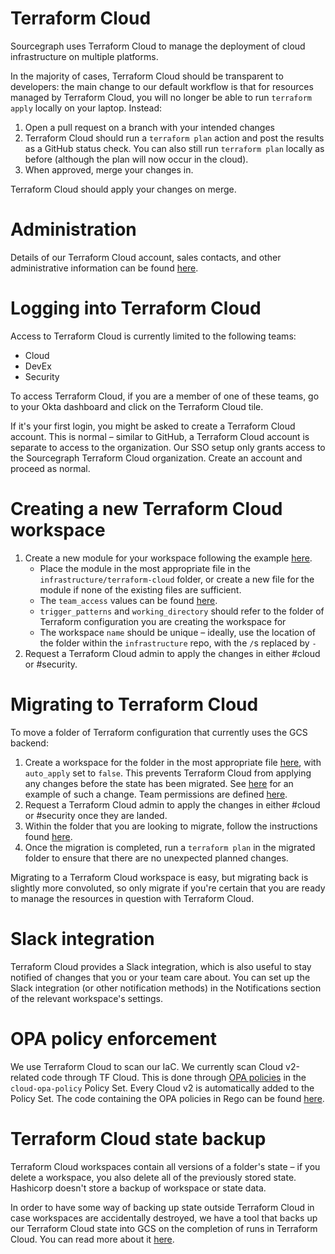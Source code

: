 # Terraform Cloud

Sourcegraph uses Terraform Cloud to manage the deployment of cloud infrastructure on multiple
platforms.

In the majority of cases, Terraform Cloud should be transparent to developers: the main change to
our default workflow is that for resources managed by Terraform Cloud, you will no longer be
able to run `terraform apply` locally on your laptop. Instead:

1. Open a pull request on a branch with your intended changes
2. Terraform Cloud should run a `terraform plan` action and post the results as a GitHub status check.
   You can also still run `terraform plan` locally as before (although the plan will now occur in
   the cloud).
3. When approved, merge your changes in.

Terraform Cloud should apply your changes on merge.

# Administration

Details of our Terraform Cloud account, sales contacts, and other administrative information can be
found [here][admin].

[admin]: https://docs.google.com/document/d/14DcNyh9HBH3xxrVB3jc_cBg79fsF72TksSQ9IaHD21c/edit#

# Logging into Terraform Cloud

Access to Terraform Cloud is currently limited to the following teams:

- Cloud
- DevEx
- Security

To access Terraform Cloud, if you are a member of one of these teams, go to your Okta dashboard and
click on the Terraform Cloud tile.

If it's your first login, you might be asked to create a Terraform Cloud account. This is normal –
similar to GitHub, a Terraform Cloud account is separate to access to the organization. Our SSO setup
only grants access to the Sourcegraph Terraform Cloud organization. Create an account and proceed
as normal.

# Creating a new Terraform Cloud workspace

1. Create a new module for your workspace following the example [here][security-module].
   - Place the module in the most appropriate file in the `infrastructure/terraform-cloud` folder, or
     create a new file for the module if none of the existing files are sufficient.
   - The `team_access` values can be found [here][tfc-permissions].
   - `trigger_patterns` and `working_directory` should refer to the folder of Terraform configuration
     you are creating the workspace for
   - The workspace `name` should be unique – ideally, use the location of the folder within the
     `infrastructure` repo, with the `/`s replaced by `-`
1. Request a Terraform Cloud admin to apply the changes in either #cloud or #security.

[security-module]: https://sourcegraph.sourcegraph.com/github.com/sourcegraph/infrastructure/-/blob/terraform-cloud/security.tf?L1

# Migrating to Terraform Cloud

To move a folder of Terraform configuration that currently uses the GCS backend:

1. Create a workspace for the folder in the most appropriate file [here][terraform-cloud-folder],
   with `auto_apply` set to `false`. This prevents Terraform Cloud from applying any changes before
   the state has been migrated. See [here][tfc-workspace-creation] for an example of such a change.
   Team permissions are defined [here][tfc-permissions].
1. Request a Terraform Cloud admin to apply the changes in either #cloud or #security once they are
   landed.
1. Within the folder that you are looking to migrate, follow the instructions found [here][migration].
1. Once the migration is completed, run a `terraform plan` in the migrated folder to ensure that
   there are no unexpected planned changes.

Migrating to a Terraform Cloud workspace is easy, but migrating back is slightly more convoluted,
so only migrate if you're certain that you are ready to manage the resources in question with
Terraform Cloud.

[terraform-cloud-folder]: https://sourcegraph.sourcegraph.com/github.com/sourcegraph/infrastructure/-/tree/terraform-cloud
[tfc-workspace-creation]: https://github.com/sourcegraph/infrastructure/pull/4388
[tfc-permissions]: https://sourcegraph.sourcegraph.com/github.com/sourcegraph/infrastructure/-/blob/terraform-cloud/locals.tf
[migration]: https://developer.hashicorp.com/terraform/tutorials/cloud/cloud-migrate

# Slack integration

Terraform Cloud provides a Slack integration, which is also useful to stay notified of changes that
you or your team care about. You can set up the Slack integration (or other notification methods)
in the Notifications section of the relevant workspace's settings.

# OPA policy enforcement

We use Terraform Cloud to scan our IaC. We currently scan Cloud v2-related code through TF Cloud. This is done through [OPA policies](https://developer.hashicorp.com/terraform/cloud-docs/policy-enforcement/opa) in the `cloud-opa-policy` Policy Set. Every Cloud v2 is automatically added to the Policy Set. The code containing the OPA policies in Rego can be found [here](https://github.com/sourcegraph/infrastructure/tree/main/security/tooling/opa-policies).

# Terraform Cloud state backup

Terraform Cloud workspaces contain all versions of a folder's state – if you delete a workspace, you
also delete all of the previously stored state. Hashicorp doesn't store a backup of workspace or state
data.

In order to have some way of backing up state outside Terraform Cloud in case workspaces are accidentally
destroyed, we have a tool that backs up our Terraform Cloud state into GCS on the completion of runs
in Terraform Cloud. You can read more about it [here][tfc-state-backup].

[tfc-state-backup]: https://github.com/sourcegraph/infrastructure/tree/main/security/terraform/functions-src-code/tfc-state-backup
